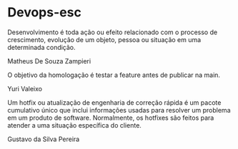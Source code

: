 # Devops-esc

Desenvolvimento é toda ação ou efeito relacionado com o processo de crescimento, evolução de um objeto, pessoa ou situação em uma determinada condição.

Matheus De Souza Zampieri

O objetivo da homologação é testar a feature antes de publicar na main.

Yuri Valeixo

Um hotfix ou atualização de engenharia de correção rápida é um pacote cumulativo único que inclui informações usadas para resolver um problema em um produto de software. Normalmente, os hotfixes são feitos para atender a uma situação específica do cliente.

Gustavo da Silva Pereira

